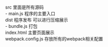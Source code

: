 #  

src 里面是所有源码  
    - main.js 程序的主要入口  
dist 程序发布 可以进行压缩展示  
    - bundle.js 打包  
index.html 主要页面展示  
webpack.config.js 存放所有的webpack相关配置  
